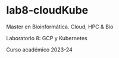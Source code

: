 # lab8-cloudKube
Master en Bioinformática. Cloud, HPC & Bio

Laboratorio 8: GCP y Kubernetes

Curso académico 2023-24
